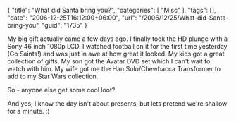 {
	"title": "What did Santa bring you?",
	"categories": [
		"Misc"
	],
	"tags": [],
	"date": "2006-12-25T16:12:00+06:00",
	"url": "/2006/12/25/What-did-Santa-bring-you",
	"guid": "1735"
}

My big gift actually came a few days ago. I finally took the HD plunge with a Sony 46 inch 1080p LCD. I watched football on it for the first time yesterday (Go Saints!) and was just in awe at how great it looked. My kids got a great collection of gifts. My son got the Avatar DVD set which I can't wait to watch with him. My wife got me the Han Solo/Chewbacca 
Transformer to add to my Star Wars collection. 

So - anyone else get some cool loot?

And yes, I know the day isn't about presents, but lets pretend we're shallow for a minute. :)